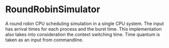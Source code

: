 # RoundRobinSimulator

A round robin CPU scheduling simulation in a single CPU system. The input has arrival times for each process and the burst time.
This implementation also takes into consideration the context switching time. Time quantum is taken as an input from commandline.
